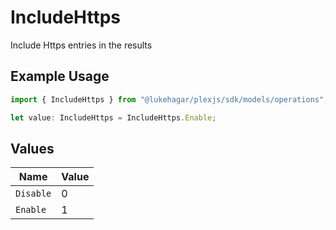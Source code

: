 # IncludeHttps

Include Https entries in the results

## Example Usage

```typescript
import { IncludeHttps } from "@lukehagar/plexjs/sdk/models/operations";

let value: IncludeHttps = IncludeHttps.Enable;
```

## Values

| Name      | Value     |
| --------- | --------- |
| `Disable` | 0         |
| `Enable`  | 1         |
